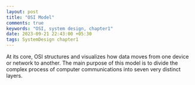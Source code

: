 ```yaml
---
layout: post
title: "OSI Model"
comments: true
keywords: "OSI, system design, chapter1"
date: 2023-09-21 22:43:00 +05:30
tags: SystemDesign chapter1
---
```



At its core, OSI structures and visualizes how data moves from one device or network to another. The main purpose of this model is to divide the complex process of computer communications into seven very distinct layers.


